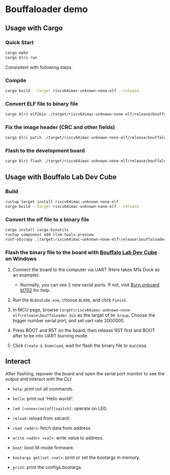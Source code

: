 # Bouffaloader demo

## Usage with Cargo

### Quick Start

```bash
cargo make
cargo blri run
```

Consisitent with following steps.

### Compile

```bash
cargo build --target riscv64imac-unknown-none-elf --release
```

### Convert ELF file to binary file

```bash
cargo blri elf2bin ./target/riscv64imac-unknown-none-elf/release/bouffaloader
```

### Fix the image header (CRC and other fields)

```bash
cargo blri patch ./target/riscv64imac-unknown-none-elf/release/bouffaloader.bin
```

### Flash to the development board

```bash
cargo blri flash ./target/riscv64imac-unknown-none-elf/release/bouffaloader.bin
```

## Usage with Bouffalo Lab Dev Cube

### Build

```bash
rustup target install riscv64imac-unknown-none-elf
cargo build --target riscv64imac-unknown-none-elf --release
```

### Convert the elf file to a binary file

```bash
cargo install cargo-binutils
rustup component add llvm-tools-preview
rust-objcopy .\target\riscv64imac-unknown-none-elf\release\bouffaloader -O binary .\target\riscv64imac-unknown-none-elf\release\bouffaloader.bin
```

### Flash the binary file to the board with [Bouffalo Lab Dev Cube](https://dev.bouffalolab.com/download) on Windows

1. Connect the board to the computer via UART (Here takes M1s Dock as an example):
    - Normally, you can see 2 new serial ports. If not, visit [Burn onboard bl702](https://wiki.sipeed.com/hardware/en/maix/m1s/other/start.html#Burn-onboard-bl702) for help.

2. Run the `BLDevCube.exe`, choose `BL808`, and click `Finish`.

3. In MCU page, browse `target\riscv64imac-unknown-none-elf\release\bouffaloader.bin` as the target of `D0 Group`. Choose the bigger number serial port, and set uart rate 2000000.

4. Press BOOT and RST on the board, then release RST first and BOOT after to be into UART burning mode.

5. Click `Create & Download`, wait for flash the binary file to success.

## Interact

After flashing, repower the board and open the serial port monitor to see the output and interact with the CLI:

- `help`: print out all commands.

- `hello`: print out 'Hello world!'.

- `led [<none>|on|off|switch]`: operate on LED.

- `reload`: reload from sdcard.

- `read <addr>`: fetch data from address.

- `write <addr> <val>`: write value to address.

- `boot`: boot M-mode firmware.

- `bootargs get|set <val>`: print or set the bootargs in memory.

- `print`: print the configs.bootargs.
